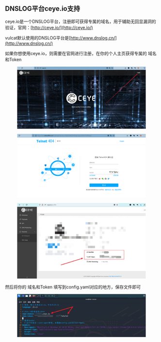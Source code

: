 ## DNSLOG平台ceye.io支持

ceye.io是一个DNSLOG平台，注册即可获得专属的域名，用于辅助无回显漏洞的验证，官网：[http://ceye.io/](http://ceye.io/)

vulcat默认使用的DNSLOG平台是[http://www.dnslog.cn/](http://www.dnslog.cn/)

如果你想使用ceye.io，则需要在官网进行注册，在你的个人主页获得专属的 域名和Token

<figure><img src="../../static/imgs/config/add_ceye_01.png" alt=""><figcaption></figcaption></figure>

<figure><img src="../../static/imgs/config/add_ceye_02.png" alt=""><figcaption></figcaption></figure>

<figure><img src="../../static/imgs/config/config_05.png" alt=""><figcaption></figcaption></figure>

然后将你的 域名和Token 填写到config.yaml对应的地方，保存文件即可

<figure><img src="../../static/imgs/config/config_06.png" alt=""><figcaption></figcaption></figure>
